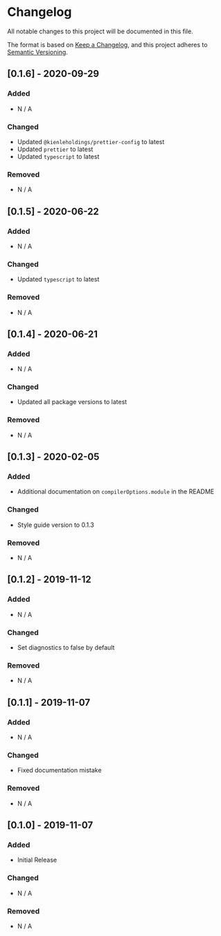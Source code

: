 # Changelog

All notable changes to this project will be documented in this file.

The format is based on [Keep a Changelog](https://keepachangelog.com/en/1.0.0/), and this project
adheres to [Semantic Versioning](https://semver.org/spec/v2.0.0.html).

## [0.1.6] - 2020-09-29

### Added

- N / A

### Changed

- Updated `@kienleholdings/prettier-config` to latest
- Updated `prettier` to latest
- Updated `typescript` to latest

### Removed

- N / A

## [0.1.5] - 2020-06-22

### Added

- N / A

### Changed

- Updated `typescript` to latest

### Removed

- N / A

## [0.1.4] - 2020-06-21

### Added

- N / A

### Changed

- Updated all package versions to latest

### Removed

- N / A

## [0.1.3] - 2020-02-05

### Added

- Additional documentation on `compilerOptions.module` in the README

### Changed

- Style guide version to 0.1.3

### Removed

- N / A

## [0.1.2] - 2019-11-12

### Added

- N / A

### Changed

- Set diagnostics to false by default

### Removed

- N / A

## [0.1.1] - 2019-11-07

### Added

- N / A

### Changed

- Fixed documentation mistake

### Removed

- N / A

## [0.1.0] - 2019-11-07

### Added

- Initial Release

### Changed

- N / A

### Removed

- N / A
